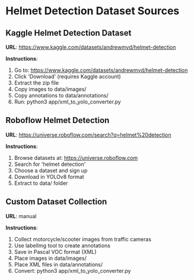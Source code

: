 # Helmet Detection Dataset Sources

## Kaggle Helmet Detection Dataset
**URL**: https://www.kaggle.com/datasets/andrewmvd/helmet-detection

**Instructions**:
  1. Go to: https://www.kaggle.com/datasets/andrewmvd/helmet-detection
  2. Click 'Download' (requires Kaggle account)
  3. Extract the zip file
  4. Copy images to data/images/
  5. Copy annotations to data/annotations/
  6. Run: python3 app/xml_to_yolo_converter.py

## Roboflow Helmet Detection
**URL**: https://universe.roboflow.com/search?q=helmet%20detection

**Instructions**:
  1. Browse datasets at: https://universe.roboflow.com
  2. Search for 'helmet detection'
  3. Choose a dataset and sign up
  4. Download in YOLOv8 format
  5. Extract to data/ folder

## Custom Dataset Collection
**URL**: manual

**Instructions**:
  1. Collect motorcycle/scooter images from traffic cameras
  2. Use labelImg tool to create annotations
  3. Save in Pascal VOC format (XML)
  4. Place images in data/images/
  5. Place XML files in data/annotations/
  6. Convert: python3 app/xml_to_yolo_converter.py

